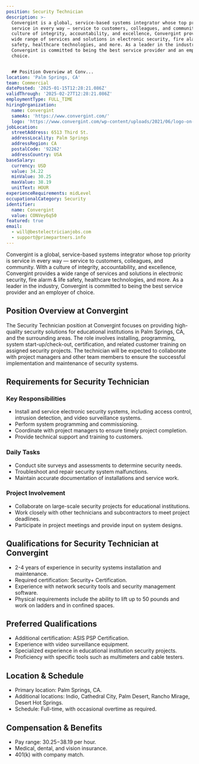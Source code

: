 ```yaml
---
position: Security Technician
description: >-
  Convergint is a global, service-based systems integrator whose top priority is
  service in every way — service to customers, colleagues, and community. With a
  culture of integrity, accountability, and excellence, Convergint provides a
  wide range of services and solutions in electronic security, fire alarm & life
  safety, healthcare technologies, and more. As a leader in the industry,
  Convergint is committed to being the best service provider and an employer of
  choice.


  ## Position Overview at Conv...
location: 'Palm Springs, CA'
team: Commercial
datePosted: '2025-01-15T12:28:21.086Z'
validThrough: '2025-02-27T12:28:21.086Z'
employmentType: FULL_TIME
hiringOrganization:
  name: Convergint
  sameAs: 'https://www.convergint.com/'
  logo: 'https://www.convergint.com/wp-content/uploads/2021/06/logo-on-dark-blue.png'
jobLocation:
  streetAddress: 6513 Third St.
  addressLocality: Palm Springs
  addressRegion: CA
  postalCode: '92262'
  addressCountry: USA
baseSalary:
  currency: USD
  value: 34.22
  minValue: 30.25
  maxValue: 38.19
  unitText: HOUR
experienceRequirements: midLevel
occupationalCategory: Security
identifier:
  name: Convergint
  value: CONVey6q50
featured: true
email:
  - will@bestelectricianjobs.com
  - support@primepartners.info
---
```




Convergint is a global, service-based systems integrator whose top priority is service in every way — service to customers, colleagues, and community. With a culture of integrity, accountability, and excellence, Convergint provides a wide range of services and solutions in electronic security, fire alarm & life safety, healthcare technologies, and more. As a leader in the industry, Convergint is committed to being the best service provider and an employer of choice.

## Position Overview at Convergint

The Security Technician position at Convergint focuses on providing high-quality security solutions for educational institutions in Palm Springs, CA, and the surrounding areas. The role involves installing, programming, system start-up/check-out, certification, and related customer training on assigned security projects. The technician will be expected to collaborate with project managers and other team members to ensure the successful implementation and maintenance of security systems.

## Requirements for Security Technician

### Key Responsibilities
- Install and service electronic security systems, including access control, intrusion detection, and video surveillance systems.
- Perform system programming and commissioning.
- Coordinate with project managers to ensure timely project completion.
- Provide technical support and training to customers.

### Daily Tasks
- Conduct site surveys and assessments to determine security needs.
- Troubleshoot and repair security system malfunctions.
- Maintain accurate documentation of installations and service work.

### Project Involvement
- Collaborate on large-scale security projects for educational institutions.
- Work closely with other technicians and subcontractors to meet project deadlines.
- Participate in project meetings and provide input on system designs.

## Qualifications for Security Technician at Convergint

- 2-4 years of experience in security systems installation and maintenance.
- Required certification: Security+ Certification.
- Experience with network security tools and security management software.
- Physical requirements include the ability to lift up to 50 pounds and work on ladders and in confined spaces.

## Preferred Qualifications

- Additional certification: ASIS PSP Certification.
- Experience with video surveillance equipment.
- Specialized experience in educational institution security projects.
- Proficiency with specific tools such as multimeters and cable testers.

## Location & Schedule

- Primary location: Palm Springs, CA.
- Additional locations: Indio, Cathedral City, Palm Desert, Rancho Mirage, Desert Hot Springs.
- Schedule: Full-time, with occasional overtime as required.

## Compensation & Benefits

- Pay range: $30.25-$38.19 per hour.
- Medical, dental, and vision insurance.
- 401(k) with company match.
